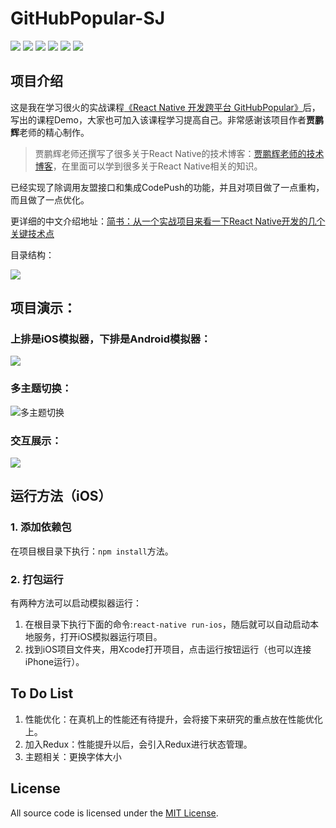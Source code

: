 # GitHubPopular-SJ

![](https://img.shields.io/badge/build-success-brightgreen.svg)
![](https://img.shields.io/badge/platform-iOS-30A3FC.svg)
![](https://img.shields.io/badge/platform-Android-8FC550.svg)
[![](https://img.shields.io/badge/blog-JianShu-EA6F5A.svg)](http://www.jianshu.com/p/241241aae095)
[![](https://img.shields.io/badge/blog-JueJin-007FFF.svg)](https://juejin.im/post/59a65113f265da247b4e98c1)
[![](https://img.shields.io/badge/License-MIT-ff69b4.svg)](https://github.com/knightsj/GitHubPopular-SJ/blob/master/LICENSE)

## 项目介绍

这是我在学习很火的实战课程[《React Native 开发跨平台 GitHubPopular》](http://coding.imooc.com/class/89.html)后，写出的课程Demo，大家也可加入该课程学习提高自己。非常感谢该项目作者**贾鹏辉**老师的精心制作。

>贾鹏辉老师还撰写了很多关于React Native的技术博客：[贾鹏辉老师的技术博客](http://www.devio.org/)，在里面可以学到很多关于React Native相关的知识。

已经实现了除调用友盟接口和集成CodePush的功能，并且对项目做了一点重构，而且做了一点优化。

更详细的中文介绍地址：[简书：从一个实战项目来看一下React Native开发的几个关键技术点](http://www.jianshu.com/p/241241aae095)

目录结构：

![](http://oih3a9o4n.bkt.clouddn.com/rn_12.png)



## 项目演示：

### 上排是iOS模拟器，下排是Android模拟器：

![](http://oih3a9o4n.bkt.clouddn.com/rn_13_1.png)

### 多主题切换：
![多主题切换](http://oih3a9o4n.bkt.clouddn.com/rn_15_1.png)

### 交互展示：
![](http://oih3a9o4n.bkt.clouddn.com/github%E5%AE%A2%E6%88%B7%E7%AB%AF_4.gif)



## 运行方法（iOS）

### 1. 添加依赖包
在项目根目录下执行：``npm install``方法。



### 2. 打包运行

有两种方法可以启动模拟器运行：
1. 在根目录下执行下面的命令:``react-native run-ios``，随后就可以自动启动本地服务，打开iOS模拟器运行项目。
2. 找到iOS项目文件夹，用Xcode打开项目，点击运行按钮运行（也可以连接iPhone运行）。




## To Do List

1. 性能优化：在真机上的性能还有待提升，会将接下来研究的重点放在性能优化上。
2. 加入Redux：性能提升以后，会引入Redux进行状态管理。
3. 主题相关：更换字体大小




## License

All source code is licensed under the [MIT License](https://github.com/knightsj/GitHubPopular-SJ/blob/master/LICENSE).





